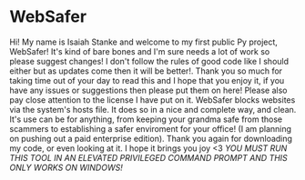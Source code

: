 # WebSafer
Hi! My name is Isaiah Stanke and welcome to my first public Py project, WebSafer! It's kind of bare bones and I'm sure needs a lot of work so please suggest changes! I don't follow the rules of good code like I should either but as updates come then it will be better!. Thank you so much for taking time out of your day to read this and I hope that you enjoy it, if you have any 
issues or suggestions then please put them on here! Please also pay close attention to the license I have put on it. WebSafer blocks websites via the system's hosts file.
It does so in a nice and complete way, and clean. It's use can be for anything, from keeping your grandma safe from those scammers to establishing a safer enviroment for your office! (I am planning on pushing out a paid enterprise edition). Thank you again for downloading my code, or even looking at it. I hope it brings you joy <3 *YOU MUST RUN THIS TOOL IN AN ELEVATED PRIVILEGED COMMAND PROMPT AND THIS ONLY WORKS ON WINDOWS!* 
